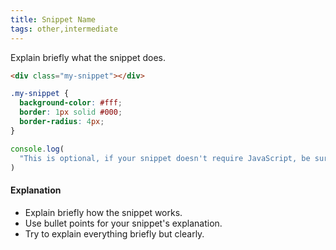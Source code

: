 ```yaml
---
title: Snippet Name
tags: other,intermediate
---
```


Explain briefly what the snippet does.

```html
<div class="my-snippet"></div>
```

```css
.my-snippet {
  background-color: #fff;
  border: 1px solid #000;
  border-radius: 4px;
}
```

```js
console.log(
  "This is optional, if your snippet doesn't require JavaScript, be sure to delete this block!"
)
```

#### Explanation

- Explain briefly how the snippet works.
- Use bullet points for your snippet's explanation.
- Try to explain everything briefly but clearly.
